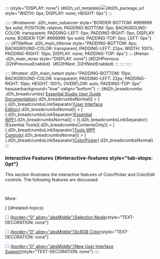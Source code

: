::: {style="DISPLAY: none"}
[](ms-xhelp:///?Id=d2h_url_template){#d2h_url_template}![](!package_url!){#d2h_package_url style="WIDTH: 0px; DISPLAY: none; HEIGHT: 0px"}
:::

::::: {#nsbanner .d2h_main_nsbanner style="BORDER-BOTTOM: #999999 1px solid; POSITION: relative; PADDING-BOTTOM: 0px; BACKGROUND-COLOR: transparent; PADDING-LEFT: 0px; PADDING-RIGHT: 0px; DISPLAY: none; BORDER-TOP: #999999 1px solid; PADDING-TOP: 0px; LEFT: 0px"}
:::: {#TitleRow .d2h_main_titlerow style="PADDING-BOTTOM: 4px; BACKGROUND-COLOR: transparent; PADDING-LEFT: 22px; WIDTH: 100%; PADDING-RIGHT: 10px; DISPLAY: none; PADDING-TOP: 4px"}
::: {#ienav .d2h_main_ienav style="DISPLAY: none"}
[](ms-xhelp:///?Id=155d52d4-e293-45ca-9796-da245b24b299){#D2HPrevious .D2HPreviousEnabled}  [](ms-xhelp:///?Id=7f05e49d-4831-4929-9136-6b778198c619){#D2HNext .D2HNextEnabled}
:::
::::
:::::

:::: {#nstext .d2h_main_nstext style="PADDING-BOTTOM: 10px; BACKGROUND-COLOR: transparent; PADDING-LEFT: 22px; PADDING-RIGHT: 10px; HEIGHT: 100%; OVERFLOW: auto; PADDING-TOP: 5px" hasuserbackground="true" valign="bottom"}
::: {#d2h_breadcrumbs .d2h_breadcrumbs}
[Essential Studio User Guide Documentation](ms-xhelp:///?Id=12457748-09e3-4d74-a240-8e049cedf030){.d2h_breadcrumbsNormal}[ \> ]{.d2h_breadcrumbsLinkSeparator}[User Interface Edition](ms-xhelp:///?Id=c29296b7-531c-413b-a0ec-488ca1f7f669){.d2h_breadcrumbsNormal}[ \> ]{.d2h_breadcrumbsLinkSeparator}[Essential WPF](ms-xhelp:///?Id=7f4f82c5-151c-4262-94d0-75c4626c77bc){.d2h_breadcrumbsNormal}[ \> ]{.d2h_breadcrumbsLinkSeparator}[Essential Tools]{.d2h_breadcrumbsContentsOnly}[ \> ]{.d2h_breadcrumbsLinkSeparator}[Tools WPF Controls](ms-xhelp:///?Id=2ea58a12-9426-4a63-96b4-89eb80232c2c){.d2h_breadcrumbsNormal}[ \> ]{.d2h_breadcrumbsLinkSeparator}[ColorPicker](ms-xhelp:///?Id=d704f7a7-0152-437c-b411-ab8bdd10f7e5){.d2h_breadcrumbsNormal}
:::

### Interactive Features {#interactive-features style="tab-stops: 0pt"}

This section illustrates the interactive features of ColorPicker and ColorEdit controls. The following features are discussed:

 

More:

[ ]{#related-topics}

[![](button.gif){border="0" align="absMiddle"}Selection Mode](ms-xhelp:///?Id=ac2cbeda-ae4b-4e83-97ba-53d62baebd09){style="TEXT-DECORATION: none"}

[![](button.gif){border="0" align="absMiddle"}ScRGB Color](ms-xhelp:///?Id=50c4af92-6fba-473b-83e4-d4c123407456){style="TEXT-DECORATION: none"}

[![](button.gif){border="0" align="absMiddle"}New User Interface Support](ms-xhelp:///?Id=46bc7b4d-f70f-46e7-86ae-03765caa58f9){style="TEXT-DECORATION: none"}
::::
